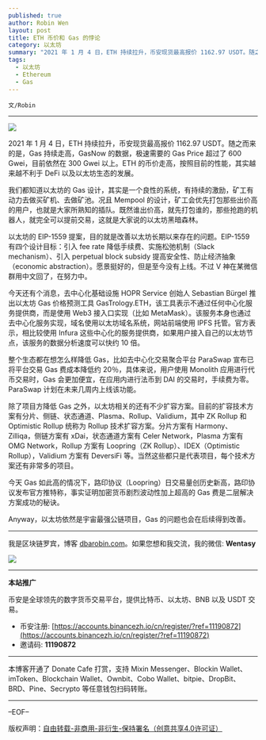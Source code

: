 ```yaml
---
published: true
author: Robin Wen
layout: post
title: ETH 币价和 Gas 的悖论
category: 以太坊
summary: "2021 年 1 月 4 日，ETH 持续拉升，币安现货最高报价 1162.97 USDT。随之而来的是，Gas 持续走高，GasNow 的数据，极速需要的 Gas Price 超过了 600 Gwei，目前依然在 300 Gwei 以上。ETH 的币价走高，按照目前的性能，其实越来越不利于 DeFi 以及以太坊生态的发展。今天 Gas 如此高的情况下，路印协议（Loopring）日交易量创历史新高，路印协议发布官方推特称，事实证明加密货币剧烈波动性加上超高的 Gas 费是二层解决方案成功的秘诀。Anyway，以太坊依然是宇宙最强公链项目，Gas 的问题也会在后续得到改善。"
tags:
  - 以太坊
  - Ethereum
  - Gas
---
```


`文/Robin`

***

![](https://cdn.dbarobin.com/xmoza06.png)

2021 年 1 月 4 日，ETH 持续拉升，币安现货最高报价 1162.97 USDT。随之而来的是，Gas 持续走高，GasNow 的数据，极速需要的 Gas Price 超过了 600 Gwei，目前依然在 300 Gwei 以上。ETH 的币价走高，按照目前的性能，其实越来越不利于 DeFi 以及以太坊生态的发展。

我们都知道以太坊的 Gas 设计，其实是一个良性的系统，有持续的激励，矿工有动力去做买矿机、去做矿池。况且 Mempool 的设计，矿工会优先打包那些出价高的用户，也就是大家所熟知的插队。既然谁出价高，就先打包谁的，那些抢跑的机器人，就完全可以提前交易，这就是大家说的以太坊黑暗森林。

以太坊的 EIP-1559 提案，目的就是改善以太坊长期以来存在的问题。EIP-1559 有四个设计目标：引入 fee rate 降低手续费、实施松弛机制（Slack mechanism）、引入 perpetual block subsidy 提高安全性、防止经济抽象（economic abstraction）。愿景挺好的，但是至今没有上线。不过 V 神在某微信群用中文回了，在努力中。

今天还有个消息，去中心化基础设施 HOPR Service 创始人 Sebastian Bürgel 推出以太坊 Gas 价格预测工具 GasTrology.ETH，该工具表示不通过任何中心化服务提供商，而是使用 Web3 接入口实现（比如 MetaMask）。该服务本身也通过去中心化服务实现，域名使用以太坊域名系统，网站前端使用 IPFS 托管。官方表示，相比较使用 Infura 这些中心化的服务提供商，如果用户接入自己的以太坊节点，该服务的数据分析速度可以快约 10 倍。

整个生态都在想怎么样降低 Gas，比如去中心化交易聚合平台 ParaSwap 宣布已将平台交易 Gas 费成本降低约 20％，具体来说，用户使用 Monolith 应用进行代币交易时，Gas 会更加便宜，在应用内进行法币到 DAI 的交易时，手续费为零。ParaSwap 计划在未来几周内上线该功能。

除了项目方降低 Gas 之外，以太坊相关的还有不少扩容方案。目前的扩容技术方案有分片、侧链、状态通道、Plasma、Rollup、Validium，其中 ZK Rollup 和 Optimistic Rollup 统称为 Rollup 技术扩容方案。分片方案有 Harmony、Zilliqa，侧链方案有 xDai，状态通道方案有 Celer Network，Plasma 方案有 OMG Network，Rollup 方案有 Loopring（ZK Rollup）、IDEX（Optimistic Rollup），Validium 方案有 DeversiFi 等。当然这些都只是代表项目，每个技术方案还有非常多的项目。

今天 Gas 如此高的情况下，路印协议（Loopring）日交易量创历史新高，路印协议发布官方推特称，事实证明加密货币剧烈波动性加上超高的 Gas 费是二层解决方案成功的秘诀。

Anyway，以太坊依然是宇宙最强公链项目，Gas 的问题也会在后续得到改善。

***

我是区块链罗宾，博客 [dbarobin.com](https://dbarobin.com/)。如果您想和我交流，我的微信: **Wentasy**

![](https://cdn.dbarobin.com/v4yywe2.png)

***

**本站推广**

币安是全球领先的数字货币交易平台，提供比特币、以太坊、BNB 以及 USDT 交易。

* 币安注册: [https://accounts.binancezh.io/cn/register/?ref=11190872](https://accounts.binancezh.io/cn/register/?ref=11190872)
* 邀请码: **11190872**

***

本博客开通了 Donate Cafe 打赏，支持 Mixin Messenger、Blockin Wallet、imToken、Blockchain Wallet、Ownbit、Cobo Wallet、bitpie、DropBit、BRD、Pine、Secrypto 等任意钱包扫码转账。

<center>
    <div class="--donate-button"
         data-button-id="f8b9df0d-af9a-460d-8258-d3f435445075"
    ></div>
</center>

***

–EOF–

版权声明：[自由转载-非商用-非衍生-保持署名（创意共享4.0许可证）](http://creativecommons.org/licenses/by-nc-nd/4.0/deed.zh)